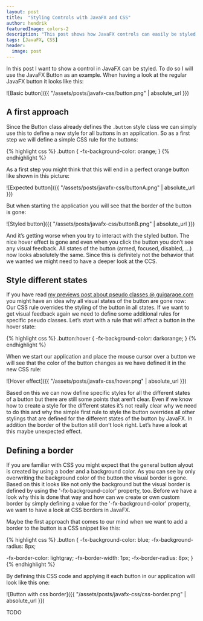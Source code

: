 ```yaml
---
layout: post
title:  "Styling Controls with JavaFX and CSS"
author: hendrik
featuredImage: colors-2
description: "This post shows how JavaFX controls can easily be styled with CSS. Since it is eaven a little bit tricky to style a simple button the right way if you want to profide a complete custom look this post give several tips & tricks that will be usefull when using CSS in JavaFX"
tags: [JavaFX, CSS]
header:
  image: post
---
```

In this post I want to show a control in JavaFX can be styled. To do so I will use the JavaFX Button as an example. When having a look at the regular JavaFX button it looks like this:

![Basic button]({{ "/assets/posts/javafx-css/button.png" | absolute_url }})

## A first approach
Since the Button class already defines the `.button` style class we can simply use this to define a new style for all buttons in an application. So as a first step we will define a simple CSS rule for the buttons:

{% highlight css %}
.button {
  -fx-background-color: orange;
}
{% endhighlight %}

As a first step you might think that this will end in a perfect orange button like shown in this picture:

![Expected button]({{ "/assets/posts/javafx-css/buttonA.png" | absolute_url }})

But when starting the application you will see that the border of the button is gone:

![Styled button]({{ "/assets/posts/javafx-css/buttonB.png" | absolute_url }})

And it’s getting worse when you try to interact with the styled button. The nice hover effect is gone and even when you click the button you don’t see any visual feedback. All states of the button (armed, focused, disabled, …) now looks absolutely the same. Since this is definitely not the behavior that we wanted we might need to have a deeper look at the CCS.

## Style different states
If you have read [my previews post about pseudo classes @ guigarage.com](http://www.guigarage.com/2016/02/javafx-and-css-pseudo-classes/) you might have an idea why all visual states of the button are gone now: Our CSS rule overrides the styling of the button in all states. If we want to get visual feedback again we need to define some additional rules for specific pseudo classes. Let’s start with a rule that will affect a button in the hover state:

{% highlight css %}
.button:hover {
  -fx-background-color: darkorange;
}
{% endhighlight %}

When we start our application and place the mouse cursor over a button we will see that the color of the button changes as we have defined it in the new CSS rule:

![Hover effect]({{ "/assets/posts/javafx-css/hover.png" | absolute_url }})

Based on this we can now define specific styles for all the different states of a button but there are still some points that aren’t clear. Even if we know how to create a style for the different states it’s not really clear why we need to do this and why the simple first rule to style the button overrides all other stylings that are defined for the different states of the button by JavaFX. In addition the border of the button still don’t look right. Let’s have a look at this maybe unexpected effect.

## Defining a border
If you are familiar with CSS you might expect that the general button alyout is created by using a boder and a background color. As you can see by only overwriting the background color of the button the visual border is gone. Based on this it looks like not only the background but the visual border is defined by using the '-fx-background-color' property, too.
Before we have a look why this is done that way and how can we create or own custom border by simply defining a value for the '-fx-background-color' property, we want to have a look at CSS borders in JavaFX.

Maybe the first approach that comes to our mind when we want to add a border to the button is a CSS snippet like this:

{% highlight css %}
.button {
  -fx-background-color: blue;
  -fx-background-radius: 8px;

  -fx-border-color: lightgray;
  -fx-border-width: 1px;
  -fx-border-radius: 8px;
}
{% endhighlight %}

By defining this CSS code and applying it each button in our application will look like this one:

![Button with css border]({{ "/assets/posts/javafx-css/css-border.png" | absolute_url }})

TODO